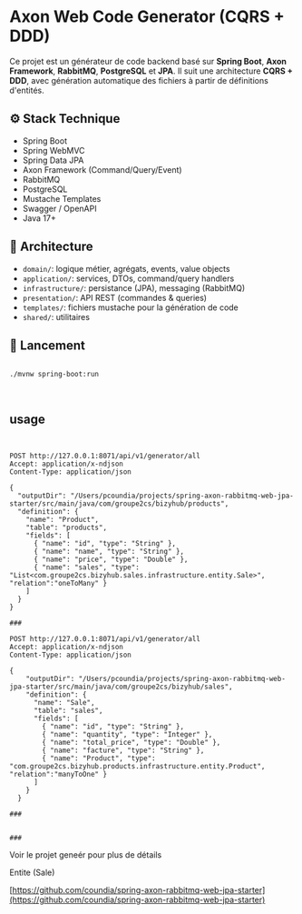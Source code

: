 # Axon Web Code Generator (CQRS + DDD)

Ce projet est un générateur de code backend basé sur **Spring Boot**, **Axon Framework**, **RabbitMQ**, **PostgreSQL** et **JPA**. Il suit une architecture **CQRS + DDD**, avec génération automatique des fichiers à partir de définitions d'entités.

## ⚙️ Stack Technique

- Spring Boot
- Spring WebMVC
- Spring Data JPA
- Axon Framework (Command/Query/Event)
- RabbitMQ
- PostgreSQL
- Mustache Templates
- Swagger / OpenAPI
- Java 17+

## 🧠 Architecture

- `domain/`: logique métier, agrégats, events, value objects
- `application/`: services, DTOs, command/query handlers
- `infrastructure/`: persistance (JPA), messaging (RabbitMQ)
- `presentation/`: API REST (commandes & queries)
- `templates/`: fichiers mustache pour la génération de code
- `shared/`: utilitaires

## 🚀 Lancement

```bash

./mvnw spring-boot:run

  
```
## usage 

```http


POST http://127.0.0.1:8071/api/v1/generator/all
Accept: application/x-ndjson
Content-Type: application/json

{
  "outputDir": "/Users/pcoundia/projects/spring-axon-rabbitmq-web-jpa-starter/src/main/java/com/groupe2cs/bizyhub/products",
  "definition": {
	"name": "Product",
	"table": "products",
	"fields": [
	  { "name": "id", "type": "String" },
	  { "name": "name", "type": "String" },
	  { "name": "price", "type": "Double" },
	  { "name": "sales", "type": "List<com.groupe2cs.bizyhub.sales.infrastructure.entity.Sale>", "relation":"oneToMany" }
	]
  }
}

###

POST http://127.0.0.1:8071/api/v1/generator/all
Accept: application/x-ndjson
Content-Type: application/json

{
    "outputDir": "/Users/pcoundia/projects/spring-axon-rabbitmq-web-jpa-starter/src/main/java/com/groupe2cs/bizyhub/sales",
    "definition": {
      "name": "Sale",
      "table": "sales",
      "fields": [
        { "name": "id", "type": "String" },
        { "name": "quantity", "type": "Integer" },
        { "name": "total_price", "type": "Double" },
        { "name": "facture", "type": "String" },
        { "name": "Product", "type": "com.groupe2cs.bizyhub.products.infrastructure.entity.Product", "relation":"manyToOne" }
      ]
    }
  }

###


###
``` 
Voir le projet geneér pour plus de détails  

Entite (Sale)


[https://github.com/coundia/spring-axon-rabbitmq-web-jpa-starter](https://github.com/coundia/spring-axon-rabbitmq-web-jpa-starter)